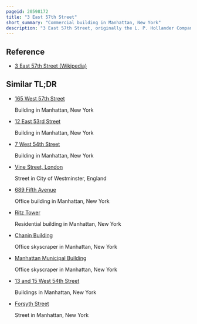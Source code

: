 ```yaml
---
pageid: 20598172
title: "3 East 57th Street"
short_summary: "Commercial building in Manhattan, New York"
description: "3 East 57th Street, originally the L. P. Hollander Company Building is a nine-storey commercial Building in the midtown manhattan Neighborhood of new York City. It is located on the northern Side of 57th Street East of fifth Avenue. 3 east 57th Street constructed from 1929 to 1930 was designed in an early Art Deco Style by shreve Lamb Harmon."
---
```


## Reference

- [3 East 57th Street (Wikipedia)](https://en.wikipedia.org/?curid=20598172)

## Similar TL;DR

- [165 West 57th Street](/tldr/en/165-west-57th-street)

  Building in Manhattan, New York

- [12 East 53rd Street](/tldr/en/12-east-53rd-street)

  Building in Manhattan, New York

- [7 West 54th Street](/tldr/en/7-west-54th-street)

  Building in Manhattan, New York

- [Vine Street, London](/tldr/en/vine-street-london)

  Street in City of Westminster, England

- [689 Fifth Avenue](/tldr/en/689-fifth-avenue)

  Office building in Manhattan, New York

- [Ritz Tower](/tldr/en/ritz-tower)

  Residential building in Manhattan, New York

- [Chanin Building](/tldr/en/chanin-building)

  Office skyscraper in Manhattan, New York

- [Manhattan Municipal Building](/tldr/en/manhattan-municipal-building)

  Office skyscraper in Manhattan, New York

- [13 and 15 West 54th Street](/tldr/en/13-and-15-west-54th-street)

  Buildings in Manhattan, New York

- [Forsyth Street](/tldr/en/forsyth-street)

  Street in Manhattan, New York
